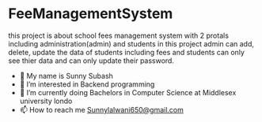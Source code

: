 # FeeManagementSystem
this project is about school fees management system with 2 protals including administration(admin) and students
in this project admin can add, delete, update the data of students including fees and students can only see thier data and can only update their password.

- 👋 My name is Sunny Subash
- 👀 I’m interested in Backend programming
- 🌱 I’m currently doing Bachelors in Computer Science at Middlesex university londo
- 📫 How to reach me Sunnylalwani650@gmail.com
